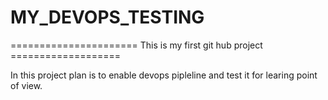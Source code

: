 # MY_DEVOPS_TESTING
====================== This is my first git hub project ===================

In this project plan is to enable devops pipleline and test it for learing point of view.
